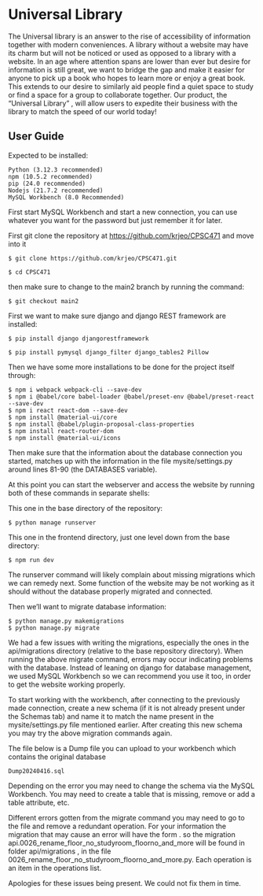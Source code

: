 # Universal Library
The Universal library is an answer to the rise of accessibility of information together with modern conveniences. A library without a website may have its charm but will not be noticed or used as opposed to a library with a website. In an age where attention spans are lower than ever but desire for information is still great, we want to bridge the gap and make it easier for anyone to pick up a book who hopes to learn more or enjoy a great book. This extends to our desire to similarly aid people find a quiet space to study or find a space for a group to collaborate together. Our product, the “Universal Library” , will allow users to expedite their business with the library to match the speed of our world today!

## User Guide
Expected to be installed:
```
Python (3.12.3 recommended)
npm (10.5.2 recommended)
pip (24.0 recommended)
Nodejs (21.7.2 recommended)
MySQL Workbench (8.0 Recommended)
```

First start MySQL Workbench and start a new connection, you can use whatever you want for the password but just remember it for later.

First git clone the repository at https://github.com/krjeo/CPSC471 and move into it

```
$ git clone https://github.com/krjeo/CPSC471.git
```
```
$ cd CPSC471
```
then make sure to change to the main2 branch by running the command:
```
$ git checkout main2
```
First we want to make sure django and django REST framework are installed:
```
$ pip install django djangorestframework
```
```
$ pip install pymysql django_filter django_tables2 Pillow
```

Then we have some more installations to be done for the project itself through:
```
$ npm i webpack webpack-cli --save-dev
$ npm i @babel/core babel-loader @babel/preset-env @babel/preset-react --save-dev
$ npm i react react-dom --save-dev
$ npm install @material-ui/core
$ npm install @babel/plugin-proposal-class-properties
$ npm install react-router-dom
$ npm install @material-ui/icons
```
Then make sure that the information about the database connection you started, matches up with the information in the file mysite/settings.py around lines 81-90 (the DATABASES variable).

At this point you can start the webserver and access the website by running both of these commands in separate shells:

This one in the base directory of the repository:
```
$ python manage runserver
```
This one in the frontend directory, just one level down from the base directory:
```
$ npm run dev
```

The runserver command will likely complain about missing migrations which we can remedy next. Some function of the website may be not working as it should without the database properly migrated and connected.

Then we’ll want to migrate database information:
```
$ python manage.py makemigrations
$ python manage.py migrate
```
	
We had a few issues with writing the migrations, especially the ones in the api/migrations directory (relative to the base repository directory). When running the above migrate command, errors may occur indicating problems with the database. Instead of leaning on django for database management, we used MySQL Workbench so we can recommend you use it too, in order to get the website working properly.

To start working with the workbench, after connecting to the previously made connection, create a new schema (if it is not already present under the Schemas tab) and name it to match the name present in the mysite/settings.py file mentioned earlier. After creating this new schema you may try the above migration commands again.

The file below is a Dump file you can upload to your workbench which contains the original database
```
Dump20240416.sql
```

Depending on the error you may need to change the schema via the MySQL Workbench. You may need to create a table that is missing, remove or add a table attribute, etc.

Different errors gotten from the migrate command you may need to go to the file and remove a redundant operation. For your information the migration that may cause an error will have the form <app>.<filename-without-extension> so the migration api.0026_rename_floor_no_studyroom_floorno_and_more will be found in folder api/migrations , in the file 0026_rename_floor_no_studyroom_floorno_and_more.py. Each operation is an item in the operations list.

Apologies for these issues being present. We could not fix them in time.


